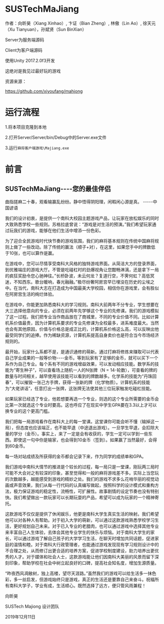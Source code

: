 # SUSTechMaJiang

作者：向昕昊（Xiang Xinhao）, 卞证（Bian Zheng）, 林傲（Lin Ao）, 徐天元（Xu Tianyuan），孙斌贤（Sun BinXian）

Server为服务端源码

Client为客户端源码

使用Unity 2017.2.0f3开发

这绝对是我见过最好玩的游戏

资源来源：

https://github.com/xiyoufang/mahjong

# 运行流程
1.将本项目克隆到本地

2.打开Server/Server/bin/Debug中的Server.exe文件

3.运行`麻将客户端游戏\Majiang.exe`

# 前言

## SUSTechMaJiang----您的最佳伴侣

曲指搓麻二十春，观看输赢乱纷纷。静中悟得阴阳理，闲暇闲心源是真。 -----中国谚语

我们的设计初衷，是提供一个南科大校园主题游戏产品，让玩家在放松娱乐的同时大致熟悉学校一些规则。苏格拉底曾说：“游戏是对生活的预演。”我们希望玩家通过玩我们的游戏，能够在他们生活中增添一份色彩。

为了迎合全民游戏时代快节奏的游戏氛围，我们的麻将基本规则在传统中国麻将规则上做了一些改动。除了传统的赢法（顺子+对），在这里，如果您手中的牌数低于10张，也可以算作是赢。

在游戏中，您可以尽情享受南科大风格的独特游戏界面。从简洁大方的登录界面，到优雅端庄的游戏大厅。不管是吃碰杠时的劲爆视角让您酣畅淋漓，还是拿下一局的疯狂奖励令您心驰神往。”长桥卧波，未云何龙？复道行空，不霁何虹？高低冥迷，不知西东。歌台暖响，春光融融。”极尽纷奢阿房宫早已埋没在历史的尘埃之中。在当代，南科大志在打造成为中国最美大学校园，相信你在游戏里，会有胜似在阿房宫生活的绚烂体验。

在游戏中，你能更加熟悉南科大的学习规则。南科大前两年不分专业，学生想要在大三选择他意向的专业，必须在前两年先学够这个专业的先修课。我们的游戏模拟了这一过程。我们把专业当作商品放在了商城里，不同的专业价值不同。比如计算机系价值最贵，因为计算机系要求的专业先修课为全校最多，进系难度最大。当然也会有其他原因，价值与价格总是成正比的，计算机系价格这么高，可以反映出他最受同学们的追捧。作为稀缺资源，计算机系提高自身卖价也是符合当今市场经济规则的。

最开始，玩家什么系都不是，是通识通修的萌新。通过打麻将修炼来赚取可以代表自己学业成果的一般等价物----金币。等到玩家有了足够的金币，就可以买下一个系作为自己专业。每个系有不同的游戏增益效果，可以发动相应技能。数学系的技能为“寄生种子”，可以查看场上随机一人的N张牌（N = 14-轮数），可查看的牌的数量与时间相关，越早使用该技能可以看到的牌数越多。化学系的技能为“丹珠回春”，可以摧毁一张己方手牌，获得一张新的牌（化学物质）。计算机系的技能为“大佬讲话”，任意打出一张牌，这张牌无法使其他三位玩家触发吃碰杠技能。

如果玩家已经选了专业，他若想要再选一个专业，则选的这个专业所需要的金币会比第一次就选这个专业时要高。这也呼应了在现实中学生GPA要在3.3以上才可以换专业的这个更高门槛。

我们把每一局游戏看作在南科大上的每一堂课。这堂课你可能会听不懂（输掉这一局），但态度也应该端正，也不能早退（中途退出游戏）。一旦学生早退，会扣除大量的学分（金币）。事实上，来了一定是会有收获的，学生一定可以学到一些东西。即使这一句中你是输家，也会得到10金币（签到）。如果赢了当然最好，会得到60金币。

每一场对站成绩及所获得的金币都会记录下来，作为同学的成绩单和GPA。

我们游戏中南科大情节的推进是个较长的过程，每一局只是一堂课，刚玩两三局时可能不大会对之有较深的印象，甚至觉得和一般的麻将游戏差不多。实际上当您玩的次数越多，越能感受到游戏的精妙之处。我们的游戏不求多么花哨华丽的视觉动画或声音效果，我们从每一行代码的认真编写做起，按照科学的设计模式和重构方法，极力保证游戏的稳定性，流畅性，可扩展性。故事剧情的设定节奏也没有特别快。我们希望做出一款玩家可以长期玩耍的产品，希望可以成为玩家的一个精神寄托。

这款游戏不仅仅是提供了休闲娱乐，他更是南科大学生真实生活的映射。我们希望他可以对各种人有帮助。对于初入大学的萌新，可以通过这款游戏熟悉学校学习生活，更好规划自己未来。对于已入专业的老腊肉，也可以通过游戏中选择其他专业来丰富自己人生体验，去体会其他专业学生的快乐与烦恼。对于南科大学生的家长，可以通过游戏了解自己孩子的大学学习生活，在聊天时增加共同话题，促进家庭的温情和睦。对于南科大行政管理者，也能通过游戏发现现有学习规则设计中的不合理之处，从而修订出更合适的培养方案，促进学校制度建设，助力培养出更优秀的人才。对于媒体和社会人士，这款游戏能让他们因南科大美丽的风景而留下深刻印象，帮助学校在社会中树立起良好的口碑，提高社会知名度，增加生源质量。

“昨夜西风凋敝树，独上高楼，望尽天涯路。”虽然我们的游戏可以给生活多一抹色彩，多一丝启发，但游戏始终只是游戏，真正的生活还是要靠自己来奋斗。祝福所有南科大学子，学业有成，生活顺心。既然选择了远方，便只管风雨兼程！





向昕昊

SUSTech Majiong 设计团队

2019年12月11日
